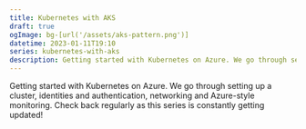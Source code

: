 ```yaml
---
title: Kubernetes with AKS
draft: true
ogImage: bg-[url('/assets/aks-pattern.png')]
datetime: 2023-01-11T19:10
series: kubernetes-with-aks
description: Getting started with Kubernetes on Azure. We go through setting up a cluster, identities and authentication, networking and Azure-style monitoring.
---
```


Getting started with Kubernetes on Azure. We go through setting up a cluster, identities and authentication, networking and Azure-style monitoring.
Check back regularly as this series is constantly getting updated!
